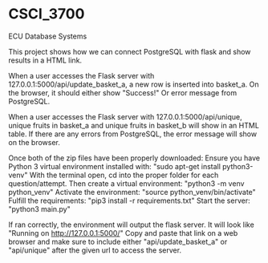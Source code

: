 # CSCI_3700
ECU Database Systems

This project shows how we can connect PostgreSQL with flask and show results in a HTML link.

When a user accesses the Flask server with 127.0.0.1:5000/api/update_basket_a, a new row is inserted into basket_a. 
On the browser, it should either show "Success!" Or error message from PostgreSQL.

When a user accesses the Flask server with 127.0.0.1:5000/api/unique, unique fruits in basket_a and unique fruits in basket_b will show in an HTML table. If there are any errors from PostgreSQL, the error message will show on the browser.

Once both of the zip files have been properly downloaded:
Ensure you have Python 3 virtual environment installed with: 
    "sudo apt-get install python3-venv"
With the terminal open, cd into the proper folder for each question/attempt.
Then create a virtual environment:
    "python3 -m venv python_venv"
Activate the environment:
    "source python_venv/bin/activate"
Fulfill the requirements:
    "pip3 install -r requirements.txt"
Start the server:
    "python3 main.py"

If ran correctly, the environment will output the flask server. 
It will look like "Running on http://127.0.0.1:5000/"
Copy and paste that link on a web browser and make sure to include either "api/update_basket_a" or "api/unique" after the given url to access the server. 



